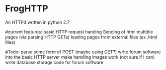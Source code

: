 # FrogHTTP
An HTTPd written in python 2.7

#current features:
basic HTTP request handing
Sending of html
multible pages (via parsing HTTP GETs)
loading pages from external files (ex .html files)

#Todo:
parse some form of POST (maybe using GET?)
write forum software into the basic HTTP server
make handling images work (not sure if I can)
write database storage code for forum software
